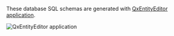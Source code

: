 These database SQL schemas are generated with [QxEntityEditor application](https://www.qxorm.com/qxorm_en/manual_qxee.html).

![QxEntityEditor application](https://www.qxorm.com/qxentityeditor/resource/qxee_sample_small.png)
